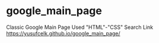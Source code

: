 # google_main_page
  Classic Google Main Page
  Used  "HTML"-"CSS"
  Search Link
  https://yusufcelk.github.io/google_main_page/
